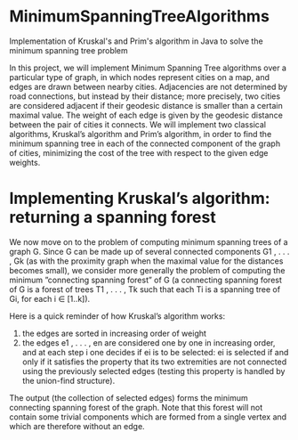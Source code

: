 # MinimumSpanningTreeAlgorithms
Implementation of Kruskal's and Prim's algorithm in Java to solve the minimum spanning tree problem

In this project, we will implement Minimum Spanning Tree algorithms over a particular type of graph, in which nodes represent cities on a map, and edges are drawn between nearby cities. Adjacencies are not determined by road connections, but instead by their distance; more precisely, two cities are considered adjacent if their geodesic distance is smaller than a certain maximal value. The weight of each edge is given by the geodesic distance between the pair of cities it connects. We will implement two classical algorithms, Kruskal’s algorithm and Prim’s algorithm, in order to find the minimum spanning tree in each of the connected component of the graph of cities, minimizing the cost of the tree with respect to the given edge weights.

# Implementing Kruskal’s algorithm: returning a spanning forest
We now move on to the problem of computing minimum spanning trees of a graph G. Since G can be made up of several connected components G1 , . . . , Gk (as with the proximity graph when the maximal value for the distances becomes small), we consider more generally the problem of computing the minimum ”connecting spanning forest” of G (a connecting spanning forest of G is a forest of trees T1 , . . . , Tk such that each Ti is a spanning tree of Gi, for each i ∈ [1..k]).

Here is a quick reminder of how Kruskal’s algorithm works:
1. the edges are sorted in increasing order of weight
2. the edges e1 , . . . , en are considered one by one in increasing order, and at each step i one decides if ei is to be selected: ei is selected if and only if it satisfies the property that its two extremities are not connected using the previously selected edges (testing this property is handled by the union-find structure).

The output (the collection of selected edges) forms the minimum connecting spanning forest of the graph. Note that this forest will not contain some trivial components which are formed from a single vertex and which are therefore without an edge.
